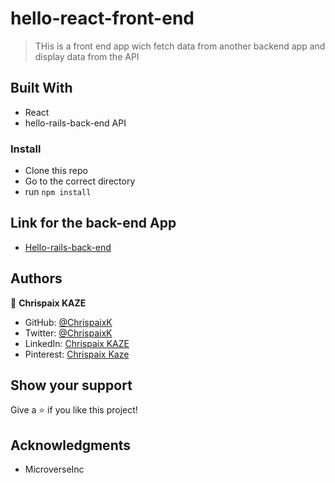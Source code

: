 # hello-react-front-end
> THis is a front end app wich fetch data from another backend app and display data from the API

## Built With

- React
- hello-rails-back-end API

### Install

- Clone this repo
- Go to the correct directory
- run `npm install`
## Link for the back-end App

- [Hello-rails-back-end](https://github.com/ChrispaixK/hello-rails-back-end) 

## Authors

👤 **Chrispaix KAZE**

- GitHub: [@ChrispaixK](https://github.com/ChrispaixK)
- Twitter: [@ChrispaixK](https://twitter.com/ChrispaixK)
- LinkedIn: [Chrispaix KAZE](https://www.linkedin.com/in/chrispaix-kaze-70445a175/)
- Pinterest: [Chrispaix Kaze](https://www.pinterest.fr/chrispaixkaze/)

## Show your support

Give a ⭐️ if you like this project!

## Acknowledgments

- MicroverseInc
